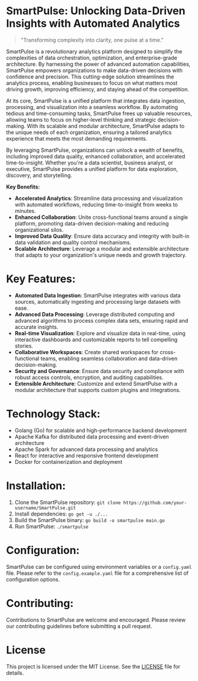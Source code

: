 <!-- SmartPulse_20250727035012_6426 -->

# SmartPulse: Unlocking Data-Driven Insights with Automated Analytics
> "Transforming complexity into clarity, one pulse at a time."

SmartPulse is a revolutionary analytics platform designed to simplify the complexities of data orchestration, optimization, and enterprise-grade architecture. By harnessing the power of advanced automation capabilities, SmartPulse empowers organizations to make data-driven decisions with confidence and precision. This cutting-edge solution streamlines the analytics process, enabling businesses to focus on what matters most driving growth, improving efficiency, and staying ahead of the competition.

At its core, SmartPulse is a unified platform that integrates data ingestion, processing, and visualization into a seamless workflow. By automating tedious and time-consuming tasks, SmartPulse frees up valuable resources, allowing teams to focus on higher-level thinking and strategic decision-making. With its scalable and modular architecture, SmartPulse adapts to the unique needs of each organization, ensuring a tailored analytics experience that meets the most demanding requirements.

By leveraging SmartPulse, organizations can unlock a wealth of benefits, including improved data quality, enhanced collaboration, and accelerated time-to-insight. Whether you're a data scientist, business analyst, or executive, SmartPulse provides a unified platform for data exploration, discovery, and storytelling.

**Key Benefits:**
* **Accelerated Analytics**: Streamline data processing and visualization with automated workflows, reducing time-to-insight from weeks to minutes.
* **Enhanced Collaboration**: Unite cross-functional teams around a single platform, promoting data-driven decision-making and reducing organizational silos.
* **Improved Data Quality**: Ensure data accuracy and integrity with built-in data validation and quality control mechanisms.
* **Scalable Architecture**: Leverage a modular and extensible architecture that adapts to your organization's unique needs and growth trajectory.

# Key Features:
* **Automated Data Ingestion**: SmartPulse integrates with various data sources, automatically ingesting and processing large datasets with ease.
* **Advanced Data Processing**: Leverage distributed computing and advanced algorithms to process complex data sets, ensuring rapid and accurate insights.
* **Real-time Visualization**: Explore and visualize data in real-time, using interactive dashboards and customizable reports to tell compelling stories.
* **Collaborative Workspaces**: Create shared workspaces for cross-functional teams, enabling seamless collaboration and data-driven decision-making.
* **Security and Governance**: Ensure data security and compliance with robust access controls, encryption, and auditing capabilities.
* **Extensible Architecture**: Customize and extend SmartPulse with a modular architecture that supports custom plugins and integrations.

# Technology Stack:
* Golang (Go) for scalable and high-performance backend development
* Apache Kafka for distributed data processing and event-driven architecture
* Apache Spark for advanced data processing and analytics
* React for interactive and responsive frontend development
* Docker for containerization and deployment

# Installation:
1. Clone the SmartPulse repository: `git clone https://github.com/your-username/SmartPulse.git`
2. Install dependencies: `go get -u ./...`
3. Build the SmartPulse binary: `go build -o smartpulse main.go`
4. Run SmartPulse: `./smartpulse`

# Configuration:
SmartPulse can be configured using environment variables or a `config.yaml` file. Please refer to the `config.example.yaml` file for a comprehensive list of configuration options.

# Contributing:
Contributions to SmartPulse are welcome and encouraged. Please review our contributing guidelines before submitting a pull request.

# License

This project is licensed under the MIT License. See the [LICENSE](LICENSE) file for details.